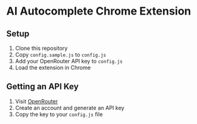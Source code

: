 # AI Autocomplete Chrome Extension

## Setup

1. Clone this repository
2. Copy `config.sample.js` to `config.js`
3. Add your OpenRouter API key to `config.js`
4. Load the extension in Chrome

## Getting an API Key

1. Visit [OpenRouter](https://openrouter.ai/keys)
2. Create an account and generate an API key
3. Copy the key to your `config.js` file

